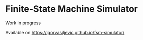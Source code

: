 # Finite-State Machine Simulator

Work in progress

Available on https://igorvasiljevic.github.io/fsm-simulator/
